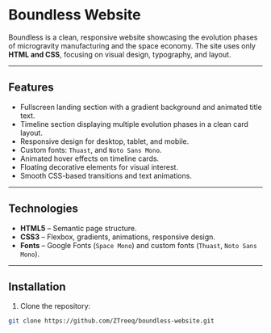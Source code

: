 # Boundless Website

Boundless is a clean, responsive website showcasing the evolution phases of microgravity manufacturing and the space economy. The site uses only **HTML and CSS**, focusing on visual design, typography, and layout.

---

## **Features**

- Fullscreen landing section with a gradient background and animated title text.  
- Timeline section displaying multiple evolution phases in a clean card layout.  
- Responsive design for desktop, tablet, and mobile.  
- Custom fonts: `Thuast`, and `Noto Sans Mono`.  
- Animated hover effects on timeline cards.  
- Floating decorative elements for visual interest.  
- Smooth CSS-based transitions and text animations.

---

## **Technologies**

- **HTML5** – Semantic page structure.  
- **CSS3** – Flexbox, gradients, animations, responsive design.  
- **Fonts** – Google Fonts (`Space Mono`) and custom fonts (`Thuast`, `Noto Sans Mono`).  

---

## **Installation**

1. Clone the repository:

```bash
git clone https://github.com/ZTreeq/boundless-website.git

